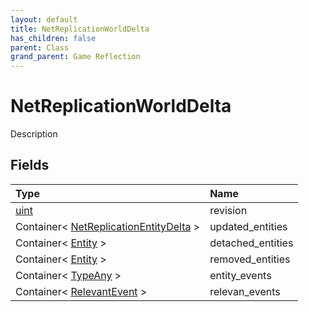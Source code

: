 ```yaml
---
layout: default
title: NetReplicationWorldDelta
has_children: false
parent: Class
grand_parent: Game Reflection
---
```

# NetReplicationWorldDelta
Description 

## Fields

| Type | Name |
|:----------|:--------------|
| [uint](/riftbreaker-wiki/docs/game-reflection/components/uint/) | revision |
| Container< [NetReplicationEntityDelta](/riftbreaker-wiki/docs/game-reflection/classes/net_replication_entity_delta/) > | updated_entities |
| Container< [Entity](/riftbreaker-wiki/docs/game-reflection/classes/entity/) > | detached_entities |
| Container< [Entity](/riftbreaker-wiki/docs/game-reflection/classes/entity/) > | removed_entities |
| Container< [TypeAny](/riftbreaker-wiki/docs/game-reflection/components/type_any/) > | entity_events |
| Container< [RelevantEvent](/riftbreaker-wiki/docs/game-reflection/classes/relevant_event/) > | relevan_events |

